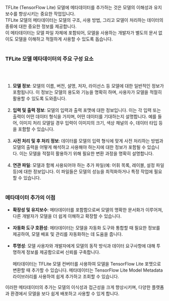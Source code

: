 TFLite (TensorFlow Lite) 모델에 메타데이터를 추가하는 것은 모델의 이해성과 유지보수를 향상시키는 중요한 작업입니다. <br>
TFLite 모델의 메타데이터는 모델의 구조, 사용 방법, 그리고 모델이 처리하는 데이터의 종류에 대한 중요한 정보를 제공합니다.  <br>
이 메타데이터는 모델 파일 자체에 포함되어, 모델을 사용하는 개발자가 별도의 문서 없이도 모델을 이해하고 적절하게 사용할 수 있도록 돕습니다.
<br><br>
### TFLite 모델 메타데이터의 주요 구성 요소
<br><br>
1. **모델 정보**: 모델의 이름, 버전, 설명, 저자, 라이선스 등 모델에 대한 일반적인 정보가 포함됩니다. 이 정보는 모델의 용도와 기능을 명확히 하며, 사용자가 모델을 적절히 활용할 수 있도록 도와줍니다.
<br><br>
2. **입력 및 출력 정보**: 모델의 입력과 출력 포맷에 대한 정보입니다. 이는 각 입력 또는 출력이 어떤 데이터 형식을 가지며, 어떤 데이터를 기대하는지 설명합니다. 예를 들어, 이미지 처리 모델일 경우 입력이 이미지의 크기, 색상 채널의 수, 데이터 타입 등을 포함할 수 있습니다.
<br><br>
3. **사전 처리 및 후 처리 정보**: 데이터를 모델의 입력 형식에 맞게 사전 처리하는 방법과 모델의 출력을 어떻게 해석하고 사용해야 하는지에 대한 정보가 포함될 수 있습니다. 이는 모델을 적절히 활용하기 위해 필요한 변환 과정을 명확히 설명합니다.
<br><br>
4. **연관 파일**: 모델과 함께 사용되어야 하는 추가 파일(예: 어휘 목록, 레이블, 설정 파일 등)에 대한 정보입니다. 이 파일들은 모델의 성능을 최적화하거나 특정 작업에 필요할 수 있습니다.
<br><br>
### 메타데이터 추가의 이점

- **확장성 및 유지보수**: 메타데이터를 포함함으로써 모델의 명확한 문서화가 이루어져, 다른 개발자가 모델을 더 쉽게 이해하고 확장할 수 있습니다.<br><br>
- **자동화 도구 호환성**: 메타데이터는 모델을 자동화 도구와 통합할 때 필요한 정보를 제공하여, 모델 배포 및 관리를 자동화하는 데 도움을 줍니다.<br><br>
- **투명성**: 모델 사용자와 개발자에게 모델의 동작 방식과 데이터 요구사항에 대해 투명하게 정보를 제공함으로써 신뢰를 구축합니다.
<br><br>
메타데이터는 TFLite 모델 컨버터를 사용하여 모델을 TensorFlow Lite 포맷으로 변환할 때 추가할 수 있습니다. 메타데이터는 TensorFlow Lite Model Metadata 라이브러리를 사용하여 쉽게 추가하고 조회할 수 있습니다.

이러한 메타데이터의 추가는 모델의 이식성과 접근성을 크게 향상시키며, 다양한 플랫폼과 환경에서 모델을 보다 쉽게 배포하고 사용할 수 있게 합니다.
